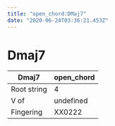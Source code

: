 ```yaml
---
title: "open_chord:DMaj7"
date: "2020-06-24T03:36:21.453Z"
---
```


# Dmaj7
Dmaj7 | open_chord
--- | ---
Root string | 4
V of | undefined
Fingering | XX0222

